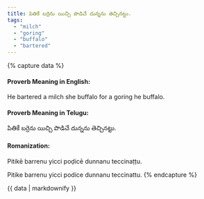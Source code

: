 ```yaml
---
title: పితికే బర్రెను యిచ్చి పొడిచే దున్నను తెచ్చినట్టు.
tags:
  - "milch"
  - "goring"
  - "buffalo"
  - "bartered"
---
```


{% capture data %}
#### Proverb Meaning in English:
He bartered a milch she buffalo for a goring he buffalo.

#### Proverb Meaning in Telugu:
పితికే బర్రెను యిచ్చి పొడిచే దున్నను తెచ్చినట్టు.

#### Romanization:
Pitikē barrenu yicci poḍicē dunnanu teccinaṭṭu.

Pitike barrenu yicci podice dunnanu teccinattu.
{% endcapture %}

{{ data | markdownify }}

